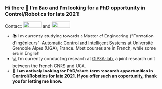 ### Hi there 👋 I'm Bao and I'm looking for a PhD opportunity in Control/Robotics for late 2021!
Contact: [<img src="https://img.shields.io/badge/Gmail-D14836?style=flat&logo=gmail&logoColor=white" height="20" width="60"/>](mailto:gia-quoc-bao.tran@grenoble-inp.org) and [<img src="https://img.shields.io/badge/LinkedIn-0077B5?style=flat&logo=linkedin&logoColor=white" height="20" width="60"/>](https://www.linkedin.com/in/tran-gia-quoc-bao/)
- :books: I’m currently studying towards a Master of Engineering ("Formation d'ingénieurs") [Automatic Control and Intelligent Systems](https://ense3.grenoble-inp.fr/fr/formation/filiere-automatique-systemes-intelligents#page-presentation) at Université Grenoble Alpes (UGA), France. Most courses are in French, while some are in English.
- :computer: I’m currently conducting research at [GIPSA-lab](http://www.gipsa-lab.grenoble-inp.fr/en/home.php), a joint research unit between the French CNRS and UGA.
- :mag_right: **I am actively looking for PhD/short-term research opportunities in Control/Robotics for late 2021. If you offer such an opportunity, thank you for letting me know.**
